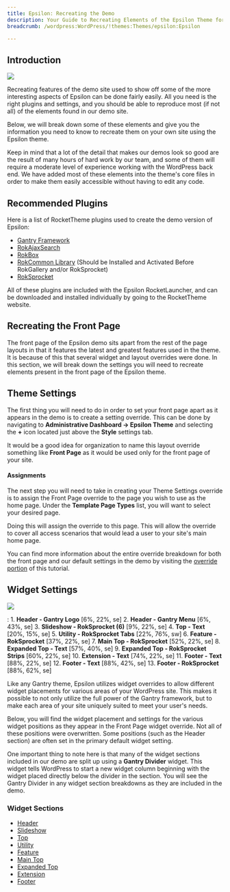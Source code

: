 ```yaml
---
title: Epsilon: Recreating the Demo
description: Your Guide to Recreating Elements of the Epsilon Theme for WordPress
breadcrumb: /wordpress:WordPress/!themes:Themes/epsilon:Epsilon

---
```


Introduction
-----

![][Epsilon]

Recreating features of the demo site used to show off some of the more interesting aspects of Epsilon can be done fairly easily. All you need is the right plugins and settings, and you should be able to reproduce most (if not all) of the elements found in our demo site. 

Below, we will break down some of these elements and give you the information you need to know to recreate them on your own site using the Epsilon theme.

Keep in mind that a lot of the detail that makes our demos look so good are the result of many hours of hard work by our team, and some of them will require a moderate level of experience working with the WordPress back end. We have added most of these elements into the theme's core files in order to make them easily accessible without having to edit any code.

Recommended Plugins
-----

Here is a list of RocketTheme plugins used to create the demo version of Epsilon:

* [Gantry Framework][gantry]
* [RokAjaxSearch][rokajaxsearch]
* [RokBox][rokbox]
* [RokCommon Library](http://www.rockettheme.com/wordpress/plugins/rokutilities) (Should be Installed and Activated Before RokGallery and/or RokSprocket)
* [RokSprocket][roksprocket]

All of these plugins are included with the Epsilon RocketLauncher, and can be downloaded and installed individually by going to the RocketTheme website.

Recreating the Front Page
-----

The front page of the Epsilon demo sits apart from the rest of the page layouts in that it features the latest and greatest features used in the theme. It is because of this that several widget and layout overrides were done. In this section, we will break down the settings you will need to recreate elements present in the front page of the Epsilon theme.

Theme Settings
-----

The first thing you will need to do in order to set your front page apart as it appears in the demo is to create a setting override. This can be done by navigating to **Administrative Dashboard -> Epsilon Theme** and selecting the **+** icon located just above the **Style** settings tab. 

It would be a good idea for organization to name this layout override something like **Front Page** as it would be used only for the front page of your site.

#### Assignments

The next step you will need to take in creating your Theme Settings override is to assign the Front Page override to the page you wish to use as the home page. Under the **Template Page Types** list, you will want to select your desired page.

Doing this will assign the override to this page. This will allow the override to cover all access scenarios that would lead a user to your site's main home page.

You can find more information about the entire override breakdown for both the front page and our default settings in the demo by visiting the [override portion][demooverride] of this tutorial.

Widget Settings
-----

![][theme]

:   1. **Header - Gantry Logo** [6%, 22%, se]
    2. **Header - Gantry Menu** [6%, 43%, se]
    3. **Slideshow - RokSprocket (6)**  [9%, 22%, se]
    4. **Top - Text** [20%, 15%, se]
    5. **Utility - RokSprocket Tabs**  [22%, 76%, sw]
    6. **Feature - RokSprocket**  [37%, 22%, se]
    7. **Main Top - RokSprocket**  [52%, 22%, se]
    8. **Expanded Top - Text**  [57%, 40%, se]
    9. **Expanded Top - RokSprocket Strips**  [60%, 22%, se]
    10. **Extension - Text**  [74%, 22%, se]
    11. **Footer - Text**  [88%, 22%, se]
    12. **Footer - Text**  [88%, 42%, se]
    13. **Footer - RokSprocket**  [88%, 62%, se]

Like any Gantry theme, Epsilon utilizes widget overrides to allow different widget placements for various areas of your WordPress site. This makes it possible to not only utilize the full power of the Gantry framework, but to make each area of your site uniquely suited to meet your user's needs.

Below, you will find the widget placement and settings for the various widget positions as they appear in the Front Page widget override. Not all of these positions were overwritten. Some positions (such as the Header section) are often set in the primary default widget setting.

One important thing to note here is that many of the widget sections included in our demo are split up using a **Gantry Divider** widget. This widget tells WordPress to start a new widget column beginning with the widget placed directly below the divider in the section. You will see the Gantry Divider in any widget section breakdowns as they are included in the demo.

### Widget Sections

* [Header][header]
* [Slideshow][slideshow]
* [Top][top]
* [Utility][utility]
* [Feature][feature]
* [Main Top][maintop]
* [Expanded Top][expandedtop]
* [Extension][extension]
* [Footer][footer]

[gantry]: http://gantry.org/downloads
[rokajaxsearch]: http://www.rockettheme.com/wordpress/plugins/rokajaxsearch
[rokbox]: http://www.rockettheme.com/wordpress/plugins/rokbox
[roksprocket]: http://www.rockettheme.com/wordpress/plugins/roksprocket
[Epsilon]: assets/epsilon.jpeg
[roksprocket]: ../../plugins/roksprocket/
[faq]: faq.md
[menu]: ../../start/menu.md
[override]: http://docs.gantry.org/gantry4/configure
[header]: demo_header.md
[slideshow]: demo_slideshow.md
[top]: demo_top.md
[utility]: demo_utility.md
[feature]: demo_feature.md
[expandedtop]: demo_expandedtop.md
[maintop]: demo_maintop.md
[extension]: demo_extension.md
[footer]: demo_footer.md
[demooverride]: demo_override.md
[theme]: assets/epsilon2.jpeg
[scroll]: assets/scrollwidget.jpg